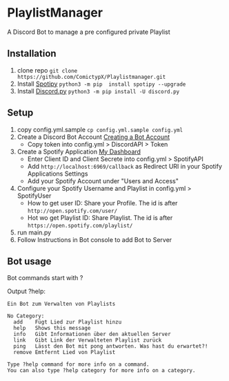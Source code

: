 # PlaylistManager
A Discord Bot to manage a pre configured private Playlist

## Installation
1. clone repo `git clone https://github.com/ComictypX/Playlistmanager.git`
2. Install [Spotipy](https://github.com/plamere/spotipy)
`python3 -m pip  install spotipy --upgrade`
3. Install [Discord.py](https://github.com/Rapptz/discord.py)
`python3 -m pip install -U discord.py`

## Setup
1. copy config.yml.sample `cp config.yml.sample config.yml`
2. Create a Discord Bot Account [Creating a Bot Account](https://discordpy.readthedocs.io/en/stable/discord.html)
   - Copy token into config.yml > DiscordAPI > Token
3. Create a Spotify Application [My Dashboard](https://developer.spotify.com/dashboard/applications)
   - Enter Client ID and Client Secrete into config.yml > SpotifyAPI
   - Add `http://localhost:6969/callback` as Redirect URI in your Spotify Applications Settings
   - Add your Spotify Account under "Users and Access"
4. Configure your Spotify Username and Playlist in config.yml > SpotifyUser
   - How to get user ID: Share your Profile. The id is after `http://open.spotify.com/user/`
   - Hot wo get Playlist ID: Share Playlist. The id is after `https://open.spotify.com/playlist/`
5. run main.py
6. Follow Instructions in Bot console to add Bot to Server

## Bot usage
Bot commands start with ?<command>

Output ?help:
```
Ein Bot zum Verwalten von Playlists

​No Category:
  add    Fügt Lied zur Playlist hinzu
  help   Shows this message
  info   Gibt Informationen über den aktuellen Server
  link   Gibt Link der Verwalteten Playlist zurück
  ping   Lässt den Bot mit pong antworten. Was hast du erwartet?!
  remove Emtfernt Lied von Playlist

Type ?help command for more info on a command.
You can also type ?help category for more info on a category.
```
   

